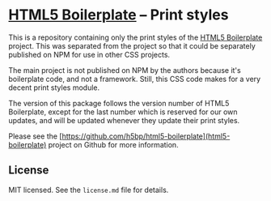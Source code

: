 # [HTML5 Boilerplate](http://html5boilerplate.com) – Print styles

This is a repository containing only the print styles of the
[HTML5 Boilerplate](http://html5boilerplate.com) project. This was separated
from the project so that it could be separately published on NPM for use
in other CSS projects.

The main project is not published on NPM by the authors because it's
boilerplate code, and not a framework. Still, this CSS code makes for
a very decent print styles module.

The version of this package follows the version number of HTML5 Boilerplate,
except for the last number which is reserved for our own updates, and will
be updated whenever they update their print styles.

Please see the [https://github.com/h5bp/html5-boilerplate](html5-boilerplate)
project on Github for more information.

## License

MIT licensed. See the `license.md` file for details.
